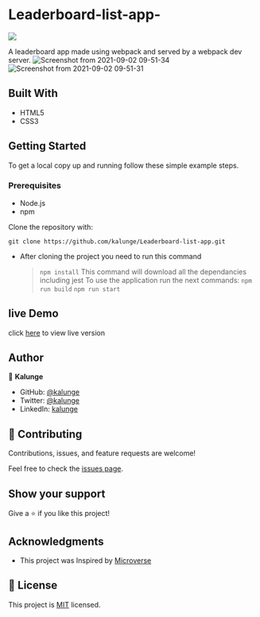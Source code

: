 # Leaderboard-list-app-
![](https://img.shields.io/badge/microverse-blueviolet)

A leaderboard app made using webpack and served by a webpack dev server.
![Screenshot from 2021-09-02 09-51-34](https://user-images.githubusercontent.com/50773868/131813917-7fd7f6a6-77a5-494f-89b9-fad0a0518dab.png)
![Screenshot from 2021-09-02 09-51-31](https://user-images.githubusercontent.com/50773868/131813923-7789ff32-fb45-4c92-960c-d99cf81da614.png)


## Built With

- HTML5
- CSS3


## Getting Started

To get a local copy up and running follow these simple example steps.

### Prerequisites

- Node.js
- npm


Clone the repository with:

```
git clone https://github.com/kalunge/Leaderboard-list-app.git
```

- After cloning the project you need to run this command

  > `npm install`
  > This command will download all the dependancies including jest
  > To use the application run the next commands:
  > `npm run build`
  > `npm run start`

## live Demo
click [here](https://kalunge.github.io/Leaderboard-list-app-/) to view live version

## Author

👤 **Kalunge**

- GitHub: [@kalunge](https://github.com/kalunge)
- Twitter: [@kalunge](https://twitter.com/titus_muthomi)
- LinkedIn: [kalunge](https://linkedin.com/in/titus_muthomi)

## 🤝 Contributing

Contributions, issues, and feature requests are welcome!

Feel free to check the [issues page](https://github.com/ShinobiWarior/To_Do_list/issues/).

## Show your support

Give a ⭐️ if you like this project!

## Acknowledgments

- This project was Inspired by [Microverse](https://www.microverse.org/?grsf=w9rx3c)

## 📝 License

This project is [MIT](lic.url) licensed.
